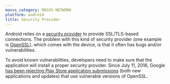 ```yaml
---
masvs_category: MASVS-NETWORK
platform: android
title: Security Provider
---
```


Android relies on a [security provider](https://developer.android.com/training/articles/security-gms-provider.html "Update your security provider to protect against SSL exploits") to provide SSL/TLS-based connections. The problem with this kind of security provider (one example is [OpenSSL](https://www.openssl.org/news/vulnerabilities.html "OpenSSL Vulnerabilities")), which comes with the device, is that it often has bugs and/or vulnerabilities.

To avoid known vulnerabilities, developers need to make sure that the application will install a proper security provider.
Since July 11, 2016, Google [has been rejecting Play Store application submissions](https://support.google.com/faqs/answer/6376725?hl=en "How to address OpenSSL vulnerabilities in your apps") (both new applications and updates) that use vulnerable versions of OpenSSL.
